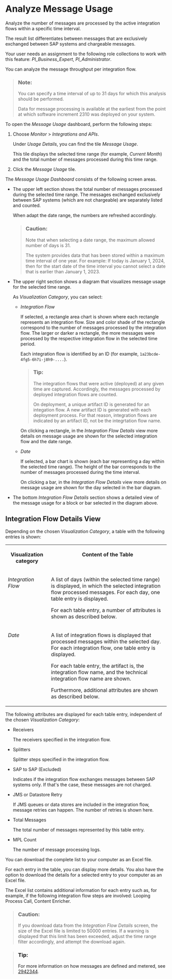 <!-- loio587a9814f0bc4069be975880a57a815f -->

# Analyze Message Usage

Analyze the number of messages are processed by the active integration flows within a specific time interval.

The result list differentiates between messages that are exclusively exchanged between SAP systems and chargeable messages.

Your user needs an assignment to the following role collections to work with this feature: *PI\_Business\_Expert*, *PI\_Administrator*.

You can analyze the message throughput per integration flow.

> ### Note:  
> You can specify a time interval of up to 31 days for which this analysis should be performed.
> 
> Data for message processing is available at the earliest from the point at which software increment 2310 was deployed on your system.

To open the *Message Usage* dashboard, perform the following steps:

1.  Choose *Monitor* \> *Integrations and APIs*.

    Under *Usage Details*, you can find the tile *Message Usage*.

    This tile displays the selected time range \(for example, *Current Month*\) and the total number of messages processed during this time range.

2.  Click the *Message Usage* tile.


The *Message Usage Dashboard* consists of the following screen areas.

-   The upper left section shows the total number of messages processed during the selected time range. The messages exchanged exclusively between SAP systems \(which are not chargeable\) are separately listed and counted.

    When adapt the date range, the numbers are refreshed accordingly.

    > ### Caution:  
    > Note that when selecting a date range, the maximum allowed number of days is 31.
    > 
    > The system provides data that has been stored within a maximum time interval of one year. For example: If today is January 1, 2024, then for the start date of the time interval you cannot select a date that is earlier than January 1, 2023.

-   The upper right section shows a diagram that visualizes message usage for the selected time range.

    As *Visualization Category*, you can select:

    -   *Integration Flow*

        If selected, a rectangle area chart is shown where each rectangle represents an integration flow. Size and color shade of the rectangle correspond to the number of messages processed by the integration flow. The larger or darker a rectangle, the more messages were processed by the respective integration flow in the selected time period.

        Each integration flow is identified by an ID \(for example, `1a23bcde-4fg5-6h7i-j8h9-....`\).

        > ### Tip:  
        > The integration flows that were active \(deployed\) at any given time are captured. Accordingly, the messages processed by deployed integration flows are counted.
        > 
        > On deployment, a unique artifact ID is generated for an integation flow. A new artifact ID is generated with each deployment process. For that reason, integration flows are indicated by an artifact ID, not be the integrtation flow name.

        On clicking a rectangle, in the *Integration Flow Details* view more details on message usage are shown for the selected integration flow and the date range.

    -   *Date*

        If selected, a bar chart is shown \(each bar representing a day within the selected time range\). The height of the bar corresponds to the number of messages processed during the time interval.

        On clicking a bar, in the *Integration Flow Details* view more details on message usage are shown for the day selected in the bar diagram.


-   The bottom *Integration Flow Details* section shows a detailed view of the message usage for a block or bar selected in the diagram above.



<a name="loio587a9814f0bc4069be975880a57a815f__section_utq_qxy_nzb"/>

## Integration Flow Details View

Depending on the chosen *Visualization Category*, a table with the following entries is shown:


<table>
<tr>
<th valign="top">

Visualization category

</th>
<th valign="top">

Content of the Table

</th>
</tr>
<tr>
<td valign="top">

*Integration Flow* 

</td>
<td valign="top">

A list of days \(within the selected time range\) is displayed, in which the selected integration flow processed messages. For each day, one table entry is displayed.

For each table entry, a number of attributes is shown as described below.

</td>
</tr>
<tr>
<td valign="top">

*Date* 

</td>
<td valign="top">

A list of integration flows is displayed that processed messages within the selected day. For each integration flow, one table entry is displayed.

For each table entry, the artifact is, the integration flow name, and the technical integration flow name are shown.

Furthermore, additional attributes are shown as described below.

</td>
</tr>
</table>

The following attributes are displayed for each table entry, independent of the chosen *Visualization Category*:

-   Receivers

    The receivers specified in the integration flow.

-   Splitters

    Splitter steps specified in the integration flow.

-   SAP to SAP \(Excluded\)

    Indicates if the integration flow exchanges messages between SAP systems only. If that's the case, these messages are not charged.

-   JMS or Datastore Retry

    If JMS queues or data stores are included in the integration flow, message retries can happen. The number of retries is shown here.

-   Total Messages

    The total number of messages represented by this table entry.

-   MPL Count

    The number of message processing logs.


You can download the complete list to your computer as an Excel file.

For each entry in the table, you can display more details. You also have the option to download the details for a selected entry to your computer as an Excel file.

The Excel list contains additional information for each entry such as, for example, if the following integration flow steps are involved: Looping Process Call, Content Enricher.

> ### Caution:  
> If you download data from the *Integration Flow Details* screen, the size of the Excel file is limited to 50000 entries. If a warning is displayed that this limit has been exceeded, adjust the time range filter accordingly, and attempt the download again.

> ### Tip:  
> For more information on how messages are defined and metered, see [2942344](https://me.sap.com/notes/2942344).

